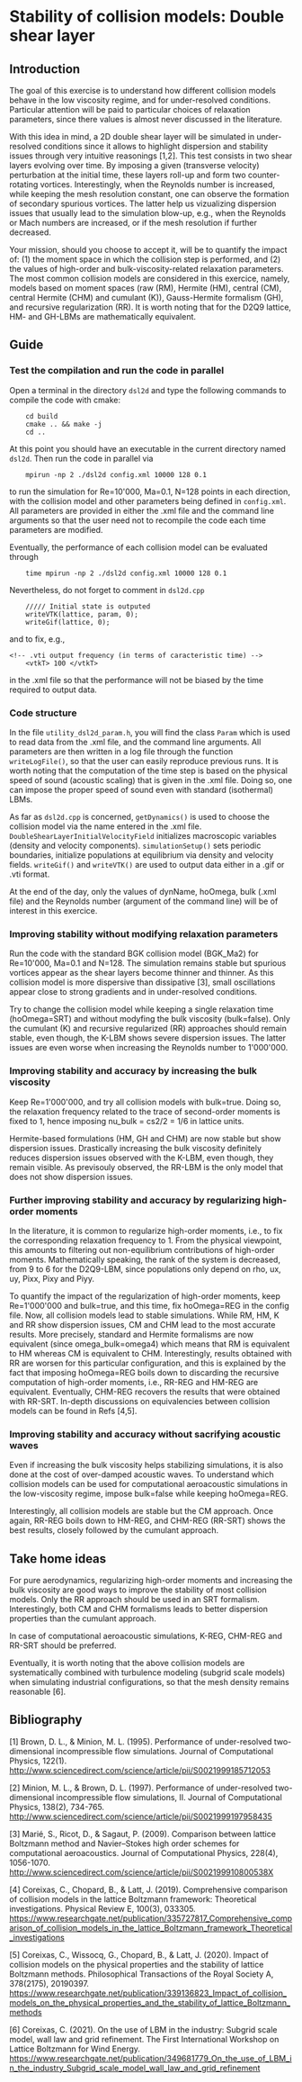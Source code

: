 # Stability of collision models: Double shear layer

## Introduction
The goal of this exercise is to understand how different collision models behave in the low viscosity regime, and for under-resolved conditions. Particular attention will be paid to particular choices of relaxation parameters, since there values is almost never discussed in the literature.

With this idea in mind, a 2D double shear layer will be simulated in under-resolved conditions since it allows to highlight dispersion and stability issues through very intuitive reasonings [1,2]. This test consists in two shear layers evolving over time. By imposing a given (transverse velocity) perturbation at the initial time, these layers roll-up and form two counter-rotating vortices. Interestingly, when the Reynolds number is increased, while keeping the mesh resolution constant, one can observe the formation of secondary spurious vortices. The latter help us vizualizing dispersion issues that usually lead to the simulation blow-up, e.g., when the Reynolds or Mach numbers are increased, or if the mesh resolution if further decreased.   

Your mission, should you choose to accept it, will be to quantify the impact of: (1) the moment space in which the collision step is performed, and (2) the values of high-order and bulk-viscosity-related relaxation parameters. The most common collision models are considered in this exercice, namely, models based on moment spaces (raw (RM), Hermite (HM), central (CM), central Hermite (CHM) and cumulant (K)), Gauss-Hermite formalism (GH), and recursive regularization (RR). It is worth noting that for the D2Q9 lattice, HM- and GH-LBMs are mathematically equivalent.

## Guide
### Test the compilation and run the code in parallel
Open a terminal in the directory `dsl2d` and type the following commands to compile the code with cmake:
```
    cd build
    cmake .. && make -j
    cd ..
```
At this point you should have an executable in the current directory named `dsl2d`. Then run the code in parallel via
```
    mpirun -np 2 ./dsl2d config.xml 10000 128 0.1
```
to run the simulation for Re=10'000, Ma=0.1, N=128 points in each direction, with the collision model and other parameters being defined in `config.xml`. All parameters are provided in either the .xml file and the command line arguments so that the user need not to recompile the code each time parameters are modified. 

Eventually, the performance of each collision model can be evaluated through
```
    time mpirun -np 2 ./dsl2d config.xml 10000 128 0.1
```
Nevertheless, do not forget to comment in `dsl2d.cpp`
```
    ///// Initial state is outputed
    writeVTK(lattice, param, 0);    
    writeGif(lattice, 0);
```
and to fix, e.g., 
```
<!-- .vti output frequency (in terms of caracteristic time) -->
    <vtkT> 100 </vtkT>
```
in the .xml file so that the performance will not be biased by the time required to output data.

### Code structure
In the file `utility_dsl2d_param.h`, you will find the class `Param` which is used to read data from the .xml file, and the command line arguments. All parameters are then written in a log file through the function `writeLogFile()`, so that the user can easily reproduce previous runs. It is worth noting that the computation of the time step is based on the physical speed of sound (acoustic scaling) that is given in the .xml file. Doing so, one can impose the proper speed of sound even with standard (isothermal) LBMs.

As far as `dsl2d.cpp` is concerned, `getDynamics()` is used to choose the collision model via the name entered in the .xml file. `DoubleShearLayerInitialVelocityField` initializes macroscopic variables (density and velocity components). `simulationSetup()` sets periodic boundaries, initialize populations at equilibrium via density and velocity fields. `writeGif()` and `writeVTK()` are used to output data either in a .gif or .vti format.

At the end of the day, only the values of dynName, hoOmega, bulk (.xml file) and the Reynolds number (argument of the command line) will be of interest in this exercice.

### Improving stability without modifying relaxation parameters
Run the code with the standard BGK collision model (BGK_Ma2) for Re=10'000, Ma=0.1 and N=128. The simulation remains stable but spurious vortices appear as the shear layers become thinner and thinner. As this collision model is more dispersive than dissipative [3], small oscillations appear close to strong gradients and in under-resolved conditions. 

Try to change the collision model while keeping a single relaxation time (hoOmega=SRT) and without modyfing the bulk viscosity (bulk=false). Only the cumulant (K) and recursive regularized (RR) approaches should remain stable, even though, the K-LBM shows severe dispersion issues. The latter issues are even worse when increasing the Reynolds number to 1'000'000.

### Improving stability and accuracy by increasing the bulk viscosity
Keep Re=1'000'000, and try all collision models with bulk=true. Doing so, the relaxation frequency related to the trace of second-order moments is fixed to 1, hence imposing nu_bulk = cs2/2 = 1/6 in lattice units. 

Hermite-based formulations (HM, GH and CHM) are now stable but show dispersion issues. Drastically increasing the bulk viscosity definitely reduces dispersion issues observed with the K-LBM, even though, they remain visible. As previsouly observed, the RR-LBM is the only model that does not show dispersion issues.

### Further improving stability and accuracy by regularizing high-order moments
In the literature, it is common to regularize high-order moments, i.e., to fix the corresponding relaxation frequency to 1. From the physical viewpoint, this amounts to filtering out non-equilibrium contributions of high-order moments. Mathematically speaking, the rank of the system is decreased, from 9 to 6 for the D2Q9-LBM, since populations only depend on rho, ux, uy, Pixx, Pixy and Piyy. 

To quantify the impact of the regularization of high-order moments, keep Re=1'000'000 and bulk=true, and this time, fix hoOmega=REG in the config file. Now, all collision models lead to stable simulations. While RM, HM, K and RR show dispersion issues, CM and CHM lead to the most accurate results. More precisely, standard and Hermite formalisms are now equivalent (since omega_bulk=omega4) which means that RM is equivalent to HM whereas CM is equivalent to CHM. Interestingly, results obtained with RR are worsen for this particular configuration, and this is explained by the fact that imposing hoOmega=REG boils down to discarding the recursive computation of high-order moments, i.e., RR-REG and HM-REG are equivalent. Eventually, CHM-REG recovers the results that were obtained with RR-SRT. In-depth discussions on equivalencies between collision models can be found in Refs [4,5].      

### Improving stability and accuracy without sacrifying acoustic waves
Even if increasing the bulk viscosity helps stabilizing simulations, it is also done at the cost of over-damped acoustic waves. To understand which collision models can be used for computational aeroacoustic simulations in the low-viscosity regime, impose bulk=false while keeping hoOmega=REG.

Interestingly, all collision models are stable but the CM approach. Once again, RR-REG boils down to HM-REG, and CHM-REG (RR-SRT) shows the best results, closely followed by the cumulant approach.

## Take home ideas
For pure aerodynamics, regularizing high-order moments and increasing the bulk viscosity are good ways to improve the stability of most collision models. Only the RR approach should be used in an SRT formalism. Interestingly, both CM and CHM formalisms leads to better dispersion properties than the cumulant approach.

In case of computational aeroacoustic simulations, K-REG, CHM-REG and RR-SRT should be preferred. 

Eventually, it is worth noting that the above collision models are systematically combined with turbulence modeling (subgrid scale models) when simulating industrial configurations, so that the mesh density remains reasonable [6].

## Bibliography
[1] Brown, D. L., & Minion, M. L. (1995). Performance of under-resolved two-dimensional incompressible flow simulations. Journal of Computational Physics, 122(1). http://www.sciencedirect.com/science/article/pii/S0021999185712053

[2] Minion, M. L., & Brown, D. L. (1997). Performance of under-resolved two-dimensional incompressible flow simulations, II. Journal of Computational Physics, 138(2), 734-765. http://www.sciencedirect.com/science/article/pii/S0021999197958435

[3] Marié, S., Ricot, D., & Sagaut, P. (2009). Comparison between lattice Boltzmann method and Navier–Stokes high order schemes for computational aeroacoustics. Journal of Computational Physics, 228(4), 1056-1070. http://www.sciencedirect.com/science/article/pii/S002199910800538X

[4] Coreixas, C., Chopard, B., & Latt, J. (2019). Comprehensive comparison of collision models in the lattice Boltzmann framework: Theoretical investigations. Physical Review E, 100(3), 033305. https://www.researchgate.net/publication/335727817_Comprehensive_comparison_of_collision_models_in_the_lattice_Boltzmann_framework_Theoretical_investigations

[5] Coreixas, C., Wissocq, G., Chopard, B., & Latt, J. (2020). Impact of collision models on the physical properties and the stability of lattice Boltzmann methods. Philosophical Transactions of the Royal Society A, 378(2175), 20190397. https://www.researchgate.net/publication/339136823_Impact_of_collision_models_on_the_physical_properties_and_the_stability_of_lattice_Boltzmann_methods

[6] Coreixas, C. (2021). On the use of LBM in the industry: Subgrid scale model, wall law and grid refinement. The First International Workshop on Lattice Boltzmann for Wind Energy. https://www.researchgate.net/publication/349681779_On_the_use_of_LBM_in_the_industry_Subgrid_scale_model_wall_law_and_grid_refinement
